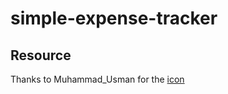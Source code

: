 # simple-expense-tracker

## Resource

Thanks to Muhammad_Usman for the [icon](https://www.flaticon.com/free-icon/budget_8743895?term=expense&page=1&position=69&origin=search&related_id=8743895)
